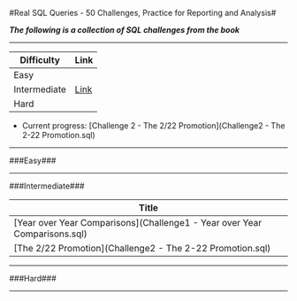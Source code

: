 #Real SQL Queries - 50 Challenges, Practice for Reporting and Analysis#

***The following is a collection of SQL challenges from the book***

---

Difficulty|Link|
-----|-----|
Easy||
Intermediate|[Link](./README.md#Intermediate)|
Hard||

* Current progress: [Challenge 2 - The 2/22 Promotion](Challenge2 - The 2-22 Promotion.sql)

---

###Easy###

---
###Intermediate###

Title|
-----|
[Year over Year Comparisons](Challenge1 - Year over Year Comparisons.sql)|
[The 2/22 Promotion](Challenge2 - The 2-22 Promotion.sql)|

---

###Hard###

---
